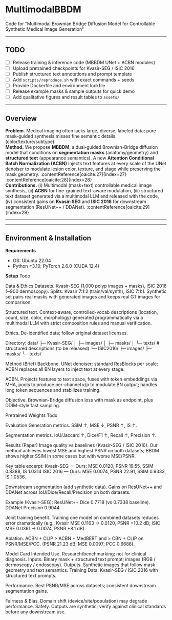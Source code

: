 # MultimodalBBDM
Code for ”Multimodal Brownian Bridge Diffusion Model for Controllable Synthetic Medical Image Generation“

---

## TODO 
- [ ] Release training & inference code (MBBDM UNet + ACBN modules)
- [ ] Upload pretrained checkpoints for Kvasir-SEG / ISIC 2016
- [ ] Publish structured text annotations and prompt template
- [ ] Add `scripts/reproduce.sh` with exact commands + seeds
- [ ] Provide Dockerfile and environment lockfile
- [ ] Release example masks & sample outputs for quick demo
- [ ] Add qualitative figures and result tables to `assets/`

---

## Overview
**Problem.** Medical imaging often lacks large, diverse, labeled data; pure mask-guided synthesis misses fine semantic details (color/texture/subtype).  
**Method.** We propose **MBBDM**, a dual-guided Brownian-Bridge diffusion model that conditions on **segmentation masks** (anatomy/geometry) and **structured text** (appearance semantics). A new **Attention Conditional Batch Normalization (ACBN)** injects text features at every scale of the UNet denoiser to modulate lesion color, texture, and stage while preserving the mask geometry. :contentReference[oaicite:27]{index=27} :contentReference[oaicite:28]{index=28}  
**Contributions.** (i) Multimodal (mask+text) controllable medical image synthesis, (ii) **ACBN** for fine-grained text-aware modulation, (iii) structured text dataset generated via a multimodal LLM and released with the code, (iv) consistent gains on **Kvasir-SEG** and **ISIC 2016** for downstream segmentation (ResUNet++ / DDANet). :contentReference[oaicite:29]{index=29}

---


---

## Environment & Installation
**Requirements**
- OS: Ubuntu 22.04 
- Python ≥3.10; PyTorch 2.6.0 (CUDA 12.4)


**Setup**
Todo

Data & Ethics
Datasets. Kvasir-SEG (1,000 polyp images + masks), ISIC 2016 (~900 dermoscopy). Splits: Kvasir 7:1:2 (train/val/synth), ISIC 7:1:1. Synthetic set pairs real masks with generated images and keeps real GT images for comparison. 

Structured text. Context-aware, controlled-vocab descriptions (location, count, size, color, morphology) generated programmatically via a multimodal LLM with strict composition rules and manual verification. 
 

Ethics. De-identified data; follow original dataset licenses.

Directory:
data/
├─ Kvasir-SEG/
│  ├─ images/
│  ├─ masks/
│  └─ texts/    # structured descriptions (to be released)
└─ ISIC2016/
   ├─ images/
   ├─ masks/
   └─ texts/

Method (Brief)
Backbone. UNet denoiser; standard ResBlocks per scale; ACBN replaces all BN layers to inject text at every stage. 

ACBN. Projects features to text space, fuses with token embeddings via MHA, pools to produce per-channel κ/ρ to modulate BN output; handles long token sequences and stabilizes training. 
 

Objective. Brownian-Bridge diffusion loss with mask as endpoint, plus DDIM-style fast sampling. 


Pretrained Weights
Todo

Evaluation
Generation metrics. SSIM ↑, MSE ↓, PSNR ↑, IS ↑. 

Segmentation metrics. IoU/Jaccard ↑, Dice/F1 ↑, Recall ↑, Precision ↑. 

Results (Paper)
Image quality vs baselines (Kvasir-SEG / ISIC 2016). Our method achieves lowest MSE and highest PSNR on both datasets; BBDM shows higher SSIM in some cases but with worse MSE/PSNR. 

Key table excerpt:
Kvasir-SEG — Ours: MSE 0.0120, PSNR 19.55, SSIM 0.8388, IS 1.0314
ISIC 2016 — Ours: MSE 0.0074, PSNR 22.91, SSIM 0.9333, IS 1.0536. 

Downstream segmentation (add synthetic data). Gains on ResUNet++ and DDANet across IoU/Dice/Recall/Precision on both datasets. 

Example (Kvasir-SEG): ResUNet++ Dice 0.7718 (vs 0.7338 baseline). DDANet Precision 0.9044. 

Joint training benefit. Training one model on combined datasets reduces error dramatically (e.g., Kvasir MSE 0.1163 → 0.0120, PSNR +10.2 dB; ISIC MSE 0.0361 → 0.0074, PSNR +8.1 dB). 
 

Ablation. ACBN + CLIP > ACBN + MedBERT and > CBN + CLIP on PSNR/MSE/PCC. (PSNR 21.23 dB; MSE 0.0097; PCC 0.6688). 

Model Card
Intended Use. Research/benchmarking; not for clinical diagnosis.
Inputs. Binary mask + structured text prompt; images (RGB / dermoscopy / endoscopy).
Outputs. Synthetic images that follow mask geometry and text semantics.
Training Data. Kvasir-SEG / ISIC 2016 with structured text prompts. 

Performance. Best PSNR/MSE across datasets; consistent downstream segmentation gains. 
 

Fairness & Bias. Domain shift (device/site/population) may degrade performance.
Safety. Outputs are synthetic; verify against clinical standards before any downstream use.
